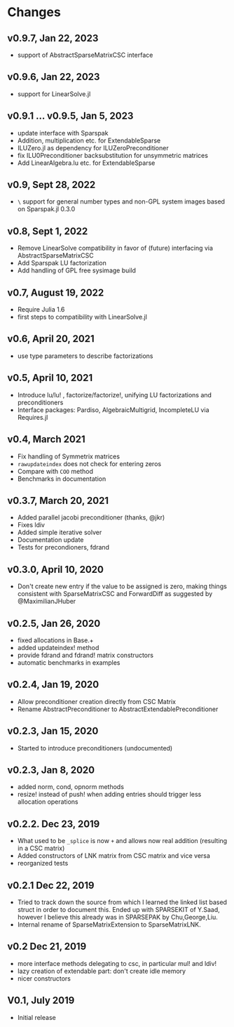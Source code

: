 # Changes

## v0.9.7, Jan 22, 2023

  - support of AbstractSparseMatrixCSC interface

## v0.9.6, Jan 22, 2023

  - support for LinearSolve.jl

## v0.9.1 ... v0.9.5, Jan 5, 2023

  - update interface with Sparspak
  - Addition, multiplication etc. for ExtendableSparse
  - ILUZero.jl as dependency for ILUZeroPreconditioner
  - fix ILU0Preconditioner backsubstitution for unsymmetric matrices
  - Add LinearAlgebra.lu etc. for ExtendableSparse

## v0.9, Sept 28, 2022

  - `\` support for general number types and non-GPL system images based on Sparspak.jl 0.3.0

## v0.8, Sept 1, 2022

  - Remove LinearSolve compatibility in favor of (future) interfacing via AbstractSparseMatrixCSC
  - Add Sparspak LU factorization
  - Add handling of GPL free sysimage build

## v0.7, August 19, 2022

  - Require Julia 1.6
  - first steps to compatibility with LinearSolve.jl

## v0.6, April 20, 2021

  - use type parameters to describe factorizations

## v0.5, April 10, 2021

  - Introduce lu/lu! , factorize/factorize!, unifying LU factorizations and preconditioners
  - Interface packages: Pardiso, AlgebraicMultigrid, IncompleteLU via Requires.jl

## v0.4, March 2021

  - Fix handling of Symmetrix matrices
  - `rawupdateindex` does not check for entering zeros
  - Compare with `COO` method
  - Benchmarks in documentation

## v0.3.7, March 20, 2021

  - Added parallel jacobi preconditioner (thanks, @jkr)
  - Fixes ldiv
  - Added simple iterative solver
  - Documentation update
  - Tests for precondioners, fdrand

## v0.3.0, April 10, 2020

  - Don't create new entry if the value to be assigned is zero, making things consistent with SparseMatrixCSC and ForwardDiff
    as suggested by @MaximilianJHuber

## v0.2.5, Jan 26, 2020

  - fixed allocations in  Base.+
  - added updateindex! method
  - provide fdrand and fdrand! matrix constructors
  - automatic benchmarks in examples

## v0.2.4, Jan 19, 2020

  - Allow preconditioner creation directly from CSC Matrix
  - Rename AbstractPreconditioner to AbstractExtendablePreconditioner

## v0.2.3, Jan 15, 2020

  - Started to introduce preconditioners (undocumented)

## v0.2.3, Jan 8, 2020

  - added norm, cond, opnorm methods
  - resize! instead of push! when adding entries should trigger less allocation operations

## v0.2.2. Dec 23, 2019

  - What used to be `_splice`  is now `+` and allows now real addition (resulting in a CSC matrix)
  - Added constructors of LNK matrix from CSC matrix and vice versa
  - reorganized tests

## v0.2.1 Dec 22, 2019

  - Tried to track down the source from which I learned the linked list based struct in order
    to document this. Ended up with SPARSEKIT of Y.Saad, however I believe this
    already was in SPARSEPAK by Chu,George,Liu.
  - Internal rename of SparseMatrixExtension to SparseMatrixLNK.

## v0.2 Dec 21, 2019

  - more interface methods delegating to csc, in particular mul! and ldiv!
  - lazy creation of extendable part: don't create idle memory
  - nicer constructors

## V0.1, July 2019

  - Initial release
